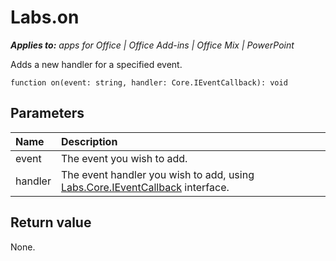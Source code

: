 
# Labs.on

 _**Applies to:** apps for Office | Office Add-ins | Office Mix | PowerPoint_

Adds a new handler for a specified event.

```
function on(event: string, handler: Core.IEventCallback): void
```


## Parameters


|**Name**|**Description**|
|:-----|:-----|
|event|The event you wish to add.|
|handler|The event handler you wish to add, using [Labs.Core.IEventCallback](https://dev.office.com/reference/add-ins/office-mix/labs.core.ieventcallback) interface.|

## Return value

None.

